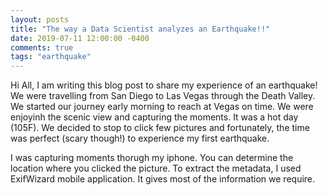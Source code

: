 ```yaml
---
layout: posts
title: "The way a Data Scientist analyzes an Earthquake!!"
date: 2019-07-11 12:00:00 -0400
comments: true
tags: "earthquake"
---
```

Hi All, 
I am writing this blog post to share my experience of an earthquake! We were travelling from San Diego to Las Vegas through the Death Valley.
We started our journey early morning to reach at Vegas on time. We were enjoyinh the scenic view and capturing the moments. It was a hot day (105F).
We decided to stop to click few pictures and fortunately, the time was perfect (scary though!) to experience my first earthquake.

I was capturing moments thorugh my iphone. You can determine the location where you clicked the picture. To extract the metadata, I used 
ExifWizard mobile application. It gives most of the information we require.
